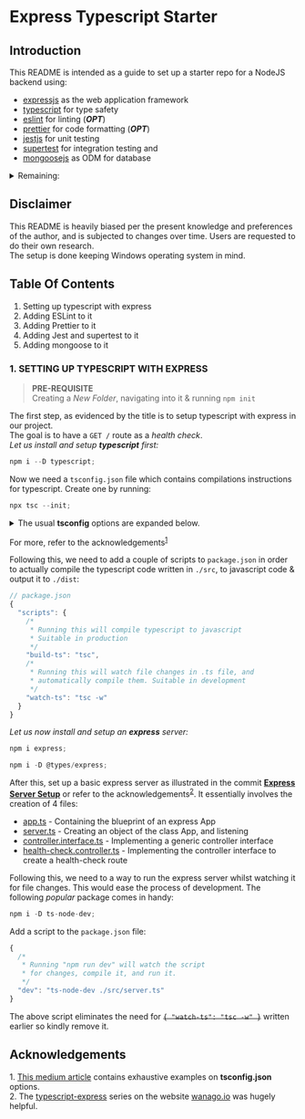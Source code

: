 # Express Typescript Starter

## Introduction

This README is intended as a guide to set up a starter repo for a NodeJS backend using:

- [expressjs](https://expressjs.com/) as the web application framework
- [typescript](https://www.typescriptlang.org/) for type safety
- [eslint](https://eslint.org/) for linting (**_OPT_**)
- [prettier](https://prettier.io/) for code formatting (**_OPT_**)
- [jestjs](https://jestjs.io/) for unit testing
- [supertest](https://www.npmjs.com/package/supertest) for integration testing and
- [mongoosejs](https://mongoosejs.com/) as ODM for database

<details>
<summary>Remaining:</summary>
<p>

- Logging
- Environment Variables
- Deployment (Dockerfile etc.)

</p>
</details>

## Disclaimer

This README is heavily biased per the present knowledge and preferences of the author, and is subjected to changes over time. Users are requested to do their own research.  
The setup is done keeping Windows operating system in mind.

## Table Of Contents

1. Setting up typescript with express
2. Adding ESLint to it
3. Adding Prettier to it
4. Adding Jest and supertest to it
5. Adding mongoose to it

### 1. SETTING UP TYPESCRIPT WITH EXPRESS

> **PRE-REQUISITE**  
> Creating a _New Folder_, navigating into it & running `npm init`

The first step, as evidenced by the title is to setup typescript with express in our project.  
The goal is to have a `GET /` route as a _health check_.  
_Let us install and setup **typescript** first:_

```javascript
npm i --D typescript;
```

Now we need a `tsconfig.json` file which contains compilations instructions for typescript. Create one by running:

```javascript
npx tsc --init;
```

<details>
<summary>The usual <b>tsconfig</b> options are expanded below.</summary>
<p>

```javascript
// tsconfig.json
{
  "compilerOptions": {
    /* Basic Options */
    "target": "ES2017",
    "module": "commonjs",
    "sourceMap": true,
    "outDir": "./dist",
    "rootDir": "./src", /* Create a src folder */

    /* Strict Type-Checking Options */
    "strict": true,
    "noImplicitAny": true,
    "strictNullChecks": true,
    "strictFunctionTypes": true,
    "strictBindCallApply": true,
    "strictPropertyInitialization": true,
    "noImplicitThis": true,
    "alwaysStrict": true

    /* Additional Checks */
    "noUnusedLocals": true,
    "noUnusedParameters": true,
    "noImplicitReturns": true,
    "noFallthroughCasesInSwitch": true,

    /* Module Resolution Options */
    "moduleResolution": "node",
    "allowSyntheticDefaultImports": true,
    "esModuleInterop": true,

    /* Advanced Options */
    "skipLibCheck": true,
    "forceConsistentCasingInFileNames": true
  }
}
```

</p>
</details>

For more, refer to the acknowledgements<sup>[1](#tsconfig)</sup>

Following this, we need to add a couple of scripts to `package.json` in order to actually compile the typescript code written in `./src`, to javascript code & output it to `./dist`:

```javascript
// package.json
{
  "scripts": {
    /*
     * Running this will compile typescript to javascript
     * Suitable in production
     */
    "build-ts": "tsc",
    /*
     * Running this will watch file changes in .ts file, and
     * automatically compile them. Suitable in development
     */
    "watch-ts": "tsc -w"
  }
}
```

_Let us now install and setup an **express** server:_

```javascript
npm i express;
```

```javascript
npm i -D @types/express;
```

After this, set up a basic express server as illustrated in the commit [**Express Server Setup**](https://github.com/coolari7/Notes2.0/commit/f6779d6ffd113655c97bf4adc2b7f883282fda5f) or refer to the acknowledgements<sup>[2](#wanago)</sup>. It essentially involves the creation of 4 files:

- [app.ts](https://github.com/coolari7/Notes2.0/blob/f6779d6ffd113655c97bf4adc2b7f883282fda5f/express-typescript-starter/src/app.ts) - Containing the blueprint of an express App
- [server.ts](https://github.com/coolari7/Notes2.0/blob/f6779d6ffd113655c97bf4adc2b7f883282fda5f/express-typescript-starter/src/server.ts) - Creating an object of the class App, and listening
- [controller.interface.ts](https://github.com/coolari7/Notes2.0/blob/f6779d6ffd113655c97bf4adc2b7f883282fda5f/express-typescript-starter/src/controllers/controller.interface.ts) - Implementing a generic controller interface
- [health-check.controller.ts](https://github.com/coolari7/Notes2.0/blob/f6779d6ffd113655c97bf4adc2b7f883282fda5f/express-typescript-starter/src/controllers/health-check/health-check.controller.ts) - Implementing the controller interface to create a health-check route

Following this, we need to a way to run the express server whilst watching it for file changes. This would ease the process of development. The following _popular_ package comes in handy:

```javascript
npm i -D ts-node-dev;
```

Add a script to the `package.json` file:

```javascript
{
  /*
   * Running "npm run dev" will watch the script
   * for changes, compile it, and run it.
   */
  "dev": "ts-node-dev ./src/server.ts"
}
```

The above script eliminates the need for <s>`{ "watch-ts": "tsc -w" }`</s> written earlier so kindly remove it.

## Acknowledgements

<a name="tsconfig">1.</a> [This medium article](https://medium.com/javascript-in-plain-english/typescript-configuration-options-tsconfig-json-561d4a2ad4b) contains exhaustive examples on **tsconfig.json** options.  
<a name="wanago">2.</a> The [typescript-express](https://wanago.io/courses/typescript-express-tutorial/) series on the website [wanago.io](https://wanago.io/) was hugely helpful.

